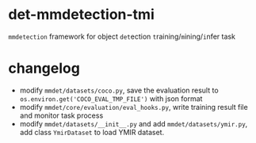 # det-mmdetection-tmi

`mmdetection` framework for object `det`ection `t`raining/`m`ining/`i`nfer task

# changelog
- modify `mmdet/datasets/coco.py`, save the evaluation result to `os.environ.get('COCO_EVAL_TMP_FILE')` with json format
- modify `mmdet/core/evaluation/eval_hooks.py`, write training result file and monitor task process
- modify `mmdet/datasets/__init__.py` and add `mmdet/datasets/ymir.py`, add class `YmirDataset` to load YMIR dataset.
